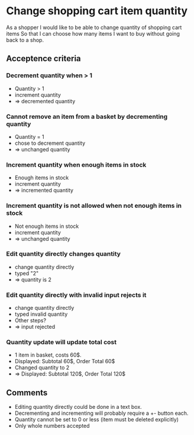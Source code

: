 # Change shopping cart item quantity

As a shopper
I would like to be able to change quantity of shopping cart items
So that I can choose how many items I want to buy without going back to a shop.

## Acceptence criteria

### Decrement quantity when > 1

- Quantity > 1
- increment quantity
- => decremented quantity

### Cannot remove an item from a basket by decrementing quantity

- Quantity = 1
- chose to decrement quantity
- => unchanged quantity

### Increment quantity when enough items in stock

- Enough items in stock
- increment quantity
- => incremented quantity

### Increment quantity is not allowed when not enough items in stock

- Not enough items in stock
- increment quantity
- => unchanged quantity

### Edit quantity directly changes quantity

- change quantity directly
- typed "2"
- => quantity is 2

### Edit quantity directly with invalid input rejects it

- change quantity directly
- typed invalid quantity
- Other steps?
- => input rejected

### Quantity update will update total cost

- 1 item in basket, costs 60\$.
- Displayed: Subtotal 60\$, Order Total 60\$ 
- Changed quantity to 2
- => Displayed: Subtotal 120\$, Order Total 120\$ 

## Comments

- Editing quantity directly could be done in a text box.
- Decrementing and incrementing will probably require a +- button each.
- Quantity cannot be set to 0 or less (item must be deleted explicitly)
- Only whole numbers accepted